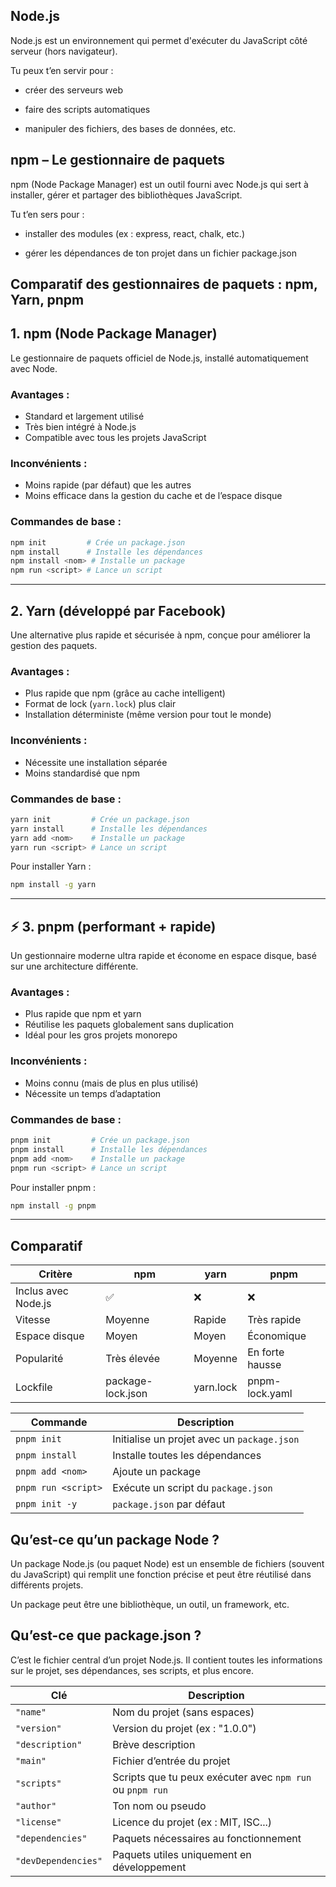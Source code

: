 ## Node.js

Node.js est un environnement qui permet d'exécuter du JavaScript côté serveur (hors navigateur).

Tu peux t’en servir pour :

- créer des serveurs web

- faire des scripts automatiques

- manipuler des fichiers, des bases de données, etc.

## npm – Le gestionnaire de paquets

 npm (Node Package Manager) est un outil fourni avec Node.js qui sert à installer, gérer et partager des bibliothèques JavaScript.

Tu t’en sers pour :

- installer des modules (ex : express, react, chalk, etc.)

- gérer les dépendances de ton projet dans un fichier package.json

## Comparatif des gestionnaires de paquets : npm, Yarn, pnpm

## 1. npm (Node Package Manager)

Le gestionnaire de paquets officiel de Node.js, installé automatiquement avec Node.

###  Avantages :
- Standard et largement utilisé
- Très bien intégré à Node.js
- Compatible avec tous les projets JavaScript

###  Inconvénients :
- Moins rapide (par défaut) que les autres
- Moins efficace dans la gestion du cache et de l’espace disque

###  Commandes de base :
```bash
npm init         # Crée un package.json
npm install      # Installe les dépendances
npm install <nom> # Installe un package
npm run <script> # Lance un script
```

---


##  2. Yarn (développé par Facebook)

Une alternative plus rapide et sécurisée à npm, conçue pour améliorer la gestion des paquets.

###  Avantages :
- Plus rapide que npm (grâce au cache intelligent)
- Format de lock (`yarn.lock`) plus clair
- Installation déterministe (même version pour tout le monde)

###  Inconvénients :
- Nécessite une installation séparée
- Moins standardisé que npm

###  Commandes de base :
```bash
yarn init         # Crée un package.json
yarn install      # Installe les dépendances
yarn add <nom>    # Installe un package
yarn run <script> # Lance un script
```

 Pour installer Yarn :
```bash
npm install -g yarn
```

---


## ⚡ 3. pnpm (performant + rapide)

Un gestionnaire moderne ultra rapide et économe en espace disque, basé sur une architecture différente.

### Avantages :
- Plus rapide que npm et yarn
- Réutilise les paquets globalement sans duplication
- Idéal pour les gros projets monorepo

###  Inconvénients :
- Moins connu (mais de plus en plus utilisé)
- Nécessite un temps d’adaptation

###  Commandes de base :
```bash
pnpm init         # Crée un package.json
pnpm install      # Installe les dépendances
pnpm add <nom>    # Installe un package
pnpm run <script> # Lance un script
```

 Pour installer pnpm :
```bash
npm install -g pnpm
```

---

##  Comparatif 

| Critère               | npm                  | yarn         | pnpm              |
|-----------------------|----------------------|--------------|-------------------|
| Inclus avec Node.js   | ✅                   | ❌           | ❌                |
| Vitesse               | Moyenne              | Rapide       | Très rapide       |
| Espace disque         | Moyen                | Moyen        | Économique        |
| Popularité            | Très élevée          | Moyenne      | En forte hausse   |
| Lockfile              | package-lock.json    | yarn.lock    | pnpm-lock.yaml    |


| Commande                | Description                                 |
|-------------------------|---------------------------------------------|
| `pnpm init`             | Initialise un projet avec un `package.json` |
| `pnpm install`          | Installe toutes les dépendances             |
| `pnpm add <nom>`        | Ajoute un package                           |
| `pnpm run <script>`     | Exécute un script du `package.json`         |
| `pnpm init -y`          | `package.json` par défaut                     |

## Qu’est-ce qu’un package Node ?

Un package Node.js (ou paquet Node) est un ensemble de fichiers (souvent du JavaScript) qui remplit une fonction précise et peut être réutilisé dans différents projets.

 Un package peut être une bibliothèque, un outil, un framework, etc.

 ## Qu’est-ce que package.json ?

C’est le fichier central d’un projet Node.js.
Il contient toutes les informations sur le projet, ses dépendances, ses scripts, et plus encore.

| Clé               | Description                                           |
|-------------------|-------------------------------------------------------|
| `"name"`          | Nom du projet (sans espaces)                          |
| `"version"`       | Version du projet (ex : "1.0.0")                      |
| `"description"`   | Brève description                                     |
| `"main"`          | Fichier d’entrée du projet                            |
| `"scripts"`       | Scripts que tu peux exécuter avec `npm run` ou `pnpm run` |
| `"author"`        | Ton nom ou pseudo                                     |
| `"license"`       | Licence du projet (ex : MIT, ISC...)                  |
| `"dependencies"`  | Paquets nécessaires au fonctionnement                 |
| `"devDependencies"` | Paquets utiles uniquement en développement         |
